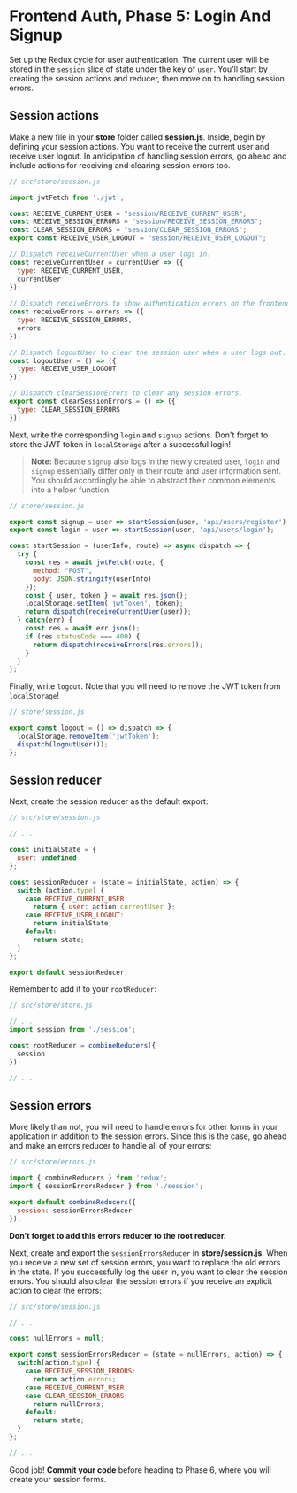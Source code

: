 # Frontend Auth, Phase 5: Login And Signup

Set up the Redux cycle for user authentication. The current user will be stored
in the `session` slice of state under the key of `user`. You'll start by
creating the session actions and reducer, then move on to handling session
errors.

## Session actions

Make a new file in your __store__ folder called __session.js__. Inside, begin by
defining your session actions. You want to receive the current user and receive
user logout. In anticipation of handling session errors, go ahead and include
actions for receiving and clearing session errors too.

```js
// src/store/session.js

import jwtFetch from './jwt';

const RECEIVE_CURRENT_USER = "session/RECEIVE_CURRENT_USER";
const RECEIVE_SESSION_ERRORS = "session/RECEIVE_SESSION_ERRORS";
const CLEAR_SESSION_ERRORS = "session/CLEAR_SESSION_ERRORS";
export const RECEIVE_USER_LOGOUT = "session/RECEIVE_USER_LOGOUT";

// Dispatch receiveCurrentUser when a user logs in.
const receiveCurrentUser = currentUser => ({
  type: RECEIVE_CURRENT_USER,
  currentUser
});
  
// Dispatch receiveErrors to show authentication errors on the frontend.
const receiveErrors = errors => ({
  type: RECEIVE_SESSION_ERRORS,
  errors
});

// Dispatch logoutUser to clear the session user when a user logs out.
const logoutUser = () => ({
  type: RECEIVE_USER_LOGOUT
});

// Dispatch clearSessionErrors to clear any session errors.
export const clearSessionErrors = () => ({
  type: CLEAR_SESSION_ERRORS
});
```

Next, write the corresponding `login` and `signup` actions. Don't forget to
store the JWT token in `localStorage` after a successful login!

> **Note:** Because `signup` also logs in the newly created user, `login` and
> `signup` essentially differ only in their route and user information sent. You
> should accordingly be able to abstract their common elements into a helper
> function.

```js
// store/session.js

export const signup = user => startSession(user, 'api/users/register');
export const login = user => startSession(user, 'api/users/login');

const startSession = (userInfo, route) => async dispatch => {
  try {  
    const res = await jwtFetch(route, {
      method: "POST",
      body: JSON.stringify(userInfo)
    });
    const { user, token } = await res.json();
    localStorage.setItem('jwtToken', token);
    return dispatch(receiveCurrentUser(user));
  } catch(err) {
    const res = await err.json();
    if (res.statusCode === 400) {
      return dispatch(receiveErrors(res.errors));
    }
  }
};
```

Finally, write `logout`. Note that you wll need to remove the JWT token from
`localStorage`!

```js
// store/session.js

export const logout = () => dispatch => {
  localStorage.removeItem('jwtToken');
  dispatch(logoutUser());
};
```

## Session reducer

Next, create the session reducer as the default export:

```js
// src/store/session.js

// ...

const initialState = {
  user: undefined
};

const sessionReducer = (state = initialState, action) => {
  switch (action.type) {
    case RECEIVE_CURRENT_USER:
      return { user: action.currentUser };
    case RECEIVE_USER_LOGOUT:
      return initialState;
    default:
      return state;
  }
};

export default sessionReducer;
```

Remember to add it to your `rootReducer`:

```js
// src/store/store.js

// ...
import session from './session';

const rootReducer = combineReducers({
  session
});

// ...
```

## Session errors

More likely than not, you will need to handle errors for other forms in your
application in addition to the session errors. Since this is the case, go ahead
and make an errors reducer to handle all of your errors:

```js
// src/store/errors.js

import { combineReducers } from 'redux';
import { sessionErrorsReducer } from './session';

export default combineReducers({
  session: sessionErrorsReducer
});
```

**Don't forget to add this errors reducer to the root reducer.**

Next, create and export the `sessionErrorsReducer` in __store/session.js__. When
you receive a new set of session errors, you want to replace the old errors in
the state. If you successfully log the user in, you want to clear the session
errors. You should also clear the session errors if you receive an explicit
action to clear the errors:

```js
// src/store/session.js

// ...

const nullErrors = null;

export const sessionErrorsReducer = (state = nullErrors, action) => {
  switch(action.type) {
    case RECEIVE_SESSION_ERRORS:
      return action.errors;
    case RECEIVE_CURRENT_USER:
    case CLEAR_SESSION_ERRORS:
      return nullErrors;
    default:
      return state;
  }
};

// ...
```

Good job! **Commit your code** before heading to Phase 6, where you will create
your session forms.
